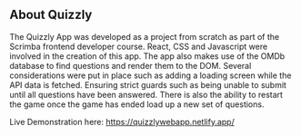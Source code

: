 
## About Quizzly

The Quizzly App was developed as a project from scratch as part of the Scrimba frontend developer course. React, CSS and Javascript were
involved in the creation of this app. The app also makes use of the OMDb database to find questions and render them to the DOM. Several 
considerations were put in place such as adding a loading screen while the API data is fetched. Ensuring strict guards such as being 
unable to submit until all questions have been answered. There is also the ability to restart the game once the game has ended load up a new
set of questions. 

Live Demonstration here: https://quizzlywebapp.netlify.app/
